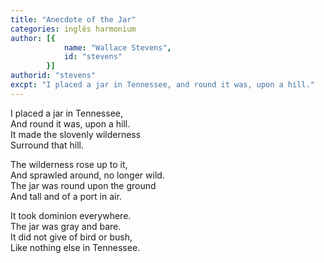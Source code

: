 ```yaml
---
title: "Anecdote of the Jar"
categories: inglês harmonium
author: [{
			name: "Wallace Stevens",
			id: "stevens"
		}]
authorid: "stevens"
excpt: "I placed a jar in Tennessee, and round it was, upon a hill."
---
```

I placed a jar in Tennessee, \
And round it was, upon a hill. \
It made the slovenly wilderness \
Surround that hill.

The wilderness rose up to it, \
And sprawled around, no longer wild.   \
The jar was round upon the ground  \
And tall and of a port in air.

It took dominion everywhere. \
The jar was gray and bare. \
It did not give of bird or bush, \
Like nothing else in Tennessee.